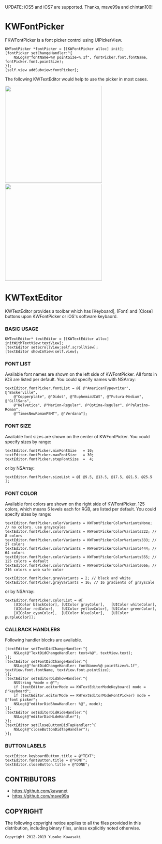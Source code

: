 UPDATE: iOS5 and iOS7 are supported. Thanks, mave99a and chintan100!

KWFontPicker
============

FKWFontPicker is a font picker control using UIPickerView.

    KWFontPicker *fontPicker = [[KWFontPicker alloc] init];
    [fontPicker setChangeHandler:^{
        NSLog(@"fontName=%@ pointSize=%.1f", fontPicker.font.fontName, fontPicker.font.pointSize);
    }];
    [self.view addSubview:fontPicker];

The following KWTextEditor would help to use the picker in most cases.

<img src="https://raw.github.com/kawanet/KWFontPicker/master/images/sample-fontpicker.jpg" width="320">&nbsp;<img src="https://raw.github.com/kawanet/KWFontPicker/master/images/sample-keyboard.jpg" width="320">

KWTextEditor
============

KWTextEditor provides a toolbar which has [Keyboard], [Font] and [Close] buttons upon KWFontPicker or iOS's software keybaord.

### BASIC USAGE

    KWTextEditor* textEditor = [[KWTextEditor alloc] initWithTextView:textView];
    [textEditor setScrollView:self.scrollView];
    [textEditor showInView:self.view];

### FONT LIST

Available font names are shown on the left side of KWFontPicker.
All fonts in iOS are listed per default.
You could specify names with NSArray:

    textEditor.fontPicker.fontList = @[ @"AmericanTypewriter", @"Baskerville",
        @"Copperplate", @"Didot", @"EuphemiaUCAS", @"Futura-Medium", @"GillSans",
        @"Helvetica", @"Marion-Regular", @"Optima-Regular", @"Palatino-Roman",
        @"TimesNewRomanPSMT", @"Verdana"];

### FONT SIZE

Available font sizes are shown on the center of KWFontPicker.
You could specify sizes by range:

    textEditor.fontPicker.minFontSize   = 10;
    textEditor.fontPicker.maxFontSize   = 30;
    textEditor.fontPicker.stepFontSize  =  4;

or by NSArray:

    textEditor.fontPicker.sizeList = @[ @9.5, @13.5, @17.5, @21.5, @25.5 ];

### FONT COLOR

Available font colors are shown on the right side of KWFontPicker.
125 colors, which means 5 levels each for RGB, are listed per default.
You could specify sizes by range:

    textEditor.fontPicker.colorVariants = KWFontPickerColorVariantsNone; // no colors. use grayscales
    textEditor.fontPicker.colorVariants = KWFontPickerColorVariants222; // 8 colors
    textEditor.fontPicker.colorVariants = KWFontPickerColorVariants333; // 27 colors
    textEditor.fontPicker.colorVariants = KWFontPickerColorVariants444; // 64 colors
    textEditor.fontPicker.colorVariants = KWFontPickerColorVariants555; // 125 colors = default
    textEditor.fontPicker.colorVariants = KWFontPickerColorVariants666; // 216 colors = web safe color

    textEditor.fontPicker.grayVariants = 2; // black and white
    textEditor.fontPicker.grayVariants = 16; // 16 gradients of grayscale

or by NSArray:

    textEditor.fontPicker.colorList = @[
        [UIColor blackColor], [UIColor grayColor],   [UIColor whiteColor],
        [UIColor redColor],   [UIColor yellowColor], [UIColor greenColor],
        [UIColor cyanColor],  [UIColor blueColor],   [UIColor purpleColor]];

### CALLBACK HANDLERS    

Following handler blocks are available.

    [textEditor setTextDidChangeHandler:^{
        NSLog(@"TextDidChangeHandler: text=%@", textView.text);
    }];
    [textEditor setFontDidChangeHandler:^{
        NSLog(@"fontDidChangeHandler: fontName=%@ pointSize=%.1f", textView.font.fontName, textView.font.pointSize);
    }];
    [textEditor setEditorDidShowHandler:^{
        NSString *mode = @"";
        if (textEditor.editorMode == KWTextEditorModeKeyboard) mode = @"keyboard";
        if (textEditor.editorMode == KWTextEditorModeFontPicker) mode = @"font picker";
        NSLog(@"editorDidShowHandler: %@", mode);
    }];
    [textEditor setEditorDidHideHandler:^{
        NSLog(@"editorDidHideHandler");
    }];
    [textEditor setCloseButtonDidTapHandler:^{
        NSLog(@"closeButtonDidTapHandler");
    }];
    
### BUTTON LABELS

    textEditor.keyboardButton.title = @"TEXT";
    textEditor.fontButton.title = @"FONT";
    textEditor.closeButton.title = @"DONE";

CONTRIBUTORS
------------

* https://github.com/kawanet
* https://github.com/mave99a

COPYRIGHT 
---------
The following copyright notice applies to all the files provided in this distribution, including binary files, unless explicitly noted otherwise.

    Copyright 2012-2013 Yusuke Kawasaki
